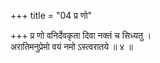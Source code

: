 +++
title = "04 प्र णो"

+++
प्र णो वनिर्देवकृता दिवा नक्तं च सिध्यतु ।  
अरातिमनुप्रेमो वयं नमो ऽस्त्वरातये ॥ ४ ॥